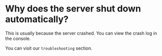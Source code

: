 # Why does the server shut down automatically?

This is usually because the server crashed. You can view the crash log in the console.

You can visit our `troubleshooting` section.